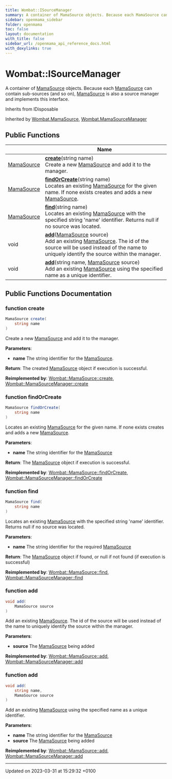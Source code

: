 ```yaml
---
title: Wombat::ISourceManager
summary: A container of MamaSource objects. Because each MamaSource can contain sub-sources (and so on), MamaSource is also a source manager and implements this interface. 
sidebar: openmama_sidebar
folder: openmama
toc: false
layout: documentation
with_title: false
sidebar_url: /openmama_api_reference_docs.html
with_doxylinks: true
---
```


# Wombat::ISourceManager



A container of [MamaSource]() objects. Because each [MamaSource]() can contain sub-sources (and so on), [MamaSource]() is also a source manager and implements this interface. 

Inherits from IDisposable

Inherited by [Wombat.MamaSource](classWombat_1_1MamaSource.html), [Wombat.MamaSourceManager](classWombat_1_1MamaSourceManager.html)

## Public Functions

|                | Name           |
| -------------- | -------------- |
| [MamaSource](classWombat_1_1MamaSource.html) | **[create](interfaceWombat_1_1ISourceManager.html#function-create)**(string name)<br>Create a new [MamaSource]() and add it to the manager.  |
| [MamaSource](classWombat_1_1MamaSource.html) | **[findOrCreate](interfaceWombat_1_1ISourceManager.html#function-findorcreate)**(string name)<br>Locates an existing [MamaSource]() for the given name. If none exists creates and adds a new [MamaSource]().  |
| [MamaSource](classWombat_1_1MamaSource.html) | **[find](interfaceWombat_1_1ISourceManager.html#function-find)**(string name)<br>Locates an existing [MamaSource]() with the specified string 'name' identifier. Returns null if no source was located.  |
| void | **[add](interfaceWombat_1_1ISourceManager.html#function-add)**([MamaSource](classWombat_1_1MamaSource.html) source)<br>Add an existing [MamaSource](). The id of the source will be used instead of the name to uniquely identify the source within the manager.  |
| void | **[add](interfaceWombat_1_1ISourceManager.html#function-add)**(string name, [MamaSource](classWombat_1_1MamaSource.html) source)<br>Add an existing [MamaSource]() using the specified name as a unique identifier.  |

## Public Functions Documentation

### function create

```csharp
MamaSource create(
    string name
)
```

Create a new [MamaSource]() and add it to the manager. 

**Parameters**: 

  * **name** The string identifier for the [MamaSource](classWombat_1_1MamaSource.html).


**Return**: The created [MamaSource](classWombat_1_1MamaSource.html) object if execution is successful.

**Reimplemented by**: [Wombat::MamaSource::create](classWombat_1_1MamaSource.html#function-create), [Wombat::MamaSourceManager::create](classWombat_1_1MamaSourceManager.html#function-create)


### function findOrCreate

```csharp
MamaSource findOrCreate(
    string name
)
```

Locates an existing [MamaSource]() for the given name. If none exists creates and adds a new [MamaSource](). 

**Parameters**: 

  * **name** The string identifier for the [MamaSource](classWombat_1_1MamaSource.html)


**Return**: The [MamaSource](classWombat_1_1MamaSource.html) object if execution is successful.

**Reimplemented by**: [Wombat::MamaSource::findOrCreate](classWombat_1_1MamaSource.html#function-findorcreate), [Wombat::MamaSourceManager::findOrCreate](classWombat_1_1MamaSourceManager.html#function-findorcreate)


### function find

```csharp
MamaSource find(
    string name
)
```

Locates an existing [MamaSource]() with the specified string 'name' identifier. Returns null if no source was located. 

**Parameters**: 

  * **name** The string identifier for the required [MamaSource](classWombat_1_1MamaSource.html)


**Return**: The [MamaSource](classWombat_1_1MamaSource.html) object if found, or null if not found (if execution is successful) 

**Reimplemented by**: [Wombat::MamaSource::find](classWombat_1_1MamaSource.html#function-find), [Wombat::MamaSourceManager::find](classWombat_1_1MamaSourceManager.html#function-find)


### function add

```csharp
void add(
    MamaSource source
)
```

Add an existing [MamaSource](). The id of the source will be used instead of the name to uniquely identify the source within the manager. 

**Parameters**: 

  * **source** The [MamaSource](classWombat_1_1MamaSource.html) being added


**Reimplemented by**: [Wombat::MamaSource::add](classWombat_1_1MamaSource.html#function-add), [Wombat::MamaSourceManager::add](classWombat_1_1MamaSourceManager.html#function-add)


### function add

```csharp
void add(
    string name,
    MamaSource source
)
```

Add an existing [MamaSource]() using the specified name as a unique identifier. 

**Parameters**: 

  * **name** The string identifier for the [MamaSource](classWombat_1_1MamaSource.html)
  * **source** The [MamaSource](classWombat_1_1MamaSource.html) being added


**Reimplemented by**: [Wombat::MamaSource::add](classWombat_1_1MamaSource.html#function-add), [Wombat::MamaSourceManager::add](classWombat_1_1MamaSourceManager.html#function-add)


-------------------------------

Updated on 2023-03-31 at 15:29:32 +0100
